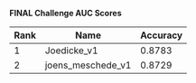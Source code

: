 **FINAL Challenge AUC Scores**


|Rank|Name|Accuracy|
|----|-----|---|
|1|Joedicke_v1|0.8783| 
|2|joens_meschede_v1|0.8729| 
